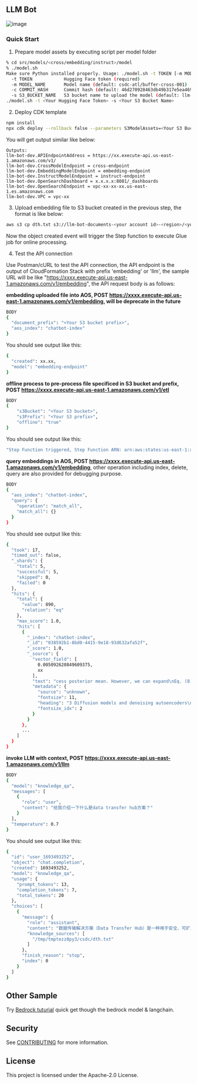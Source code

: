 ## LLM Bot

![image](https://github.com/aws-samples/llm-bot/assets/23544182/68a37d9b-e3bf-4737-9c76-7632c3f5d3ef)

### Quick Start

1. Prepare model assets by executing script per model folder
```bash
% cd src/models/<cross/embedding/instruct>/model
% ./model.sh       
Make sure Python installed properly. Usage: ./model.sh -t TOKEN [-m MODEL_NAME] [-c COMMIT_HASH] [-s S3_BUCKET_NAME]
  -t TOKEN            Hugging Face token (required)
  -m MODEL_NAME       Model name (default: csdc-atl/buffer-cross-001)
  -c COMMIT_HASH      Commit hash (default: 46d270928463db49b317e5ea469a8ac8152f4a13)
  -s S3_BUCKET_NAME   S3 bucket name to upload the model (default: llm-rag)
./model.sh -t <Your Hugging Face Token> -s <Your S3 Bucket Name>
```

2. Deploy CDK template
```bash
npm install
npx cdk deploy --rollback false --parameters S3ModelAssets=<Your S3 Bucket Name>
```

You will get output similar like below:
```
Outputs:
llm-bot-dev.APIEndpointAddress = https://xx.execute-api.us-east-1.amazonaws.com/v1/
llm-bot-dev.CrossModelEndpoint = cross-endpoint
llm-bot-dev.EmbeddingModelEndpoint = embedding-endpoint
llm-bot-dev.InstructModelEndpoint = instruct-endpoint
llm-bot-dev.OpenSearchDashboard = x.x.x.x:8081/_dashboards
llm-bot-dev.OpenSearchEndpoint = vpc-xx-xx-xx.us-east-1.es.amazonaws.com
llm-bot-dev.VPC = vpc-xx
```

3. Upload embedding file to S3 bucket created in the previous step, the format is like below:
```bash
aws s3 cp dth.txt s3://llm-bot-documents-<your account id>-<region>/<your S3 bucket prefix>/
```
Now the object created event will trigger the Step function to execute Glue job for online processing.

4. Test the API connection

Use Postman/cURL to test the API connection, the API endpoint is the output of CloudFormation Stack with prefix 'embedding' or 'llm', the sample URL will be like "https://xxxx.execute-api.us-east-1.amazonaws.com/v1/embedding", the API request body is as follows:

**embedding uploaded file into AOS, POST https://xxxx.execute-api.us-east-1.amazonaws.com/v1/embedding, will be deprecate in the future**
```bash
BODY
{
  "document_prefix": "<Your S3 bucket prefix>",
  "aos_index": "chatbot-index"
}
```
You should see output like this:
```bash
{
  "created": xx.xx,
  "model": "embedding-endpoint"
}
```

**offline process to pre-process file specificed in S3 bucket and prefix, POST https://xxxx.execute-api.us-east-1.amazonaws.com/v1/etl**
```bash
BODY
{
    "s3Bucket": "<Your S3 bucket>",
    "s3Prefix": "<Your S3 prefix>",
    "offline": "true"
}
```
You should see output like this:
```bash
"Step Function triggered, Step Function ARN: arn:aws:states:us-east-1:xxxx:execution:xx-xxx:xx-xx-xx-xx-xx, Input Payload: {\"s3Bucket\": \"<Your S3 bucket>\", \"s3Prefix\": \"<Your S3 prefix>\", \"offline\": \"true\"}"
```

**query embeddings in AOS, POST https://xxxx.execute-api.us-east-1.amazonaws.com/v1/embedding**, other operation including index, delete, query are also provided for debugging purpose.
```bash
BODY
{
  "aos_index": "chatbot-index",
  "query": {
    "operation": "match_all",
    "match_all": {}
  }
}
```
You should see output like this:
```bash
{
  "took": 17,
  "timed_out": false,
  "_shards": {
    "total": 5,
    "successful": 5,
    "skipped": 0,
    "failed": 0
  },
  "hits": {
    "total": {
      "value": 890,
      "relation": "eq"
    },
    "max_score": 1.0,
    "hits": [
      {
        "_index": "chatbot-index",
        "_id": "038592b1-8bd0-4415-9e18-93d632afa52f",
        "_score": 1.0,
        "_source": {
          "vector_field": [
            0.005092620849609375,
            xx
          ],
          "text": "cess posterior mean. However, we can expand\nEq. (8) further by reparameterizing Eq. (4) as xt(x0, (cid:15)) = √¯αtx0 + √1\n(0, I) and\napplying the forward process posterior formula (7):\n¯αt(cid:15) for (cid:15)\n∼ N\n−\n(cid:34)\n(cid:34)\nLt\n1 −\n−\nC = Ex0,(cid:15)\n= Ex0,(cid:15)\n1\n2σ2\nt\n(cid:18)\n(cid:13)\n(cid:13)\n˜µt\n(cid:13)\n(cid:13)\nxt(x0, (cid:15)),\n1\n√¯αt\n(xt(x0, (cid:15))\n√1\n−\n−\n¯αt(cid:15))\n(cid:19)\n−\n(cid:13)\n(cid:13)\nµθ(xt(x0, (cid:15)), t)\n(cid:13)\n(cid:13)\n2(cid:35)\n1\n2σ2\nt\n(cid:13)\n(cid:13)\n(cid:13)\n(cid:13)\n1\n√αt\n(cid:18)\nxt(x0, (cid:15))\nβt\n−\n√1\n¯αt\n−\n(cid:19)\n(cid:15)\n−\nµθ(xt(x0, (cid:15)), t)\n2(cid:35)\n(cid:13)\n(cid:13)\n(cid:13)\n(cid:13)\n(9)\n(10)\n3\nAlgorithm 1 Training\nAlgorithm 2 Sampling\n1: repeat\n2: x0 ∼ q(x0)\n3:\n4:\n5: Take gradient descent step on\n√\n(cid:13)\n(cid:13)(cid:15) − (cid:15)θ(\nt ∼ Uniform({1, . . . , T })\n(cid:15) ∼ N (0, I)\n¯αtx0 +\n∇θ\n6: until converged\n√\n1 − ¯αt(cid:15), t)(cid:13)\n2\n(cid:13)\n1: xT ∼ N (0, I)\n2: for t = T, . . . , 1 do\n3: z ∼ N (0, I) if t > ",
          "metadata": {
            "source": "unknown",
            "fontsize": 11,
            "heading": "3 Diffusion models and denoising autoencoders\n",
            "fontsize_idx": 2
          }
        }
      },
      ...
    ]
  }
}
```

**invoke LLM with context, POST https://xxxx.execute-api.us-east-1.amazonaws.com/v1/llm**
```bash
BODY
{
  "model": "knowledge_qa",
  "messages": [
    {
      "role": "user",
      "content": "给我介绍一下什么是data transfer hub方案？"
    }
  ],
  "temperature": 0.7
}
```
You should see output like this:
```bash
{
  "id": "user_1693493252",
  "object": "chat.completion",
  "created": 1693493252,
  "model": "knowledge_qa",
  "usage": {
    "prompt_tokens": 13,
    "completion_tokens": 7,
    "total_tokens": 20
  },
  "choices": [
    {
      "message": {
        "role": "assistant",
        "content": "数据传输解决方案（Data Transfer Hub）是一种用于安全、可扩展和可追踪地将数据从不同云服务提供商的对象存储服务（如阿里云 OSS、腾讯 COS、七牛 Kodo等）传输到Amazon S3和Amazon ECR的方案。它提供了一个直观的用户界面，允许客户在界面上创建和管理数据传输任务。通过数据传输解决方案，客户可以实现将数据从其他云服务提供商的对象存储服务传输到Amazon S3，以及在Amazon ECR之间传输容器镜像。该方案采用无服务器架构，按需使用并随用随付。有关更多信息，请参阅实施指南的“成本”部分。",
        "knowledge_sources": [
          "/tmp/tmptezz8py3/csdc/dth.txt"
        ]
      },
      "finish_reason": "stop",
      "index": 0
    }
  ]
}
```

## Other Sample
Try [Bedrock tuturial](https://github.com/aws-samples/llm-bot/blob/main/sample/bedrock-tuturial.ipynb) quick get though the bedrock model & langchain.

## Security

See [CONTRIBUTING](CONTRIBUTING.md#security-issue-notifications) for more information.

## License

This project is licensed under the Apache-2.0 License.

